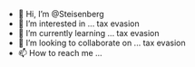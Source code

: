 - 👋 Hi, I’m @Steisenberg
- 👀 I’m interested in ... tax evasion 
- 🌱 I’m currently learning ... tax evasion 
- 💞️ I’m looking to collaborate on ... tax evasion 
- 📫 How to reach me ...

<!---
Steisenberg/Steisenberg is a ✨ special ✨ repository because its `README.md` (this file) appears on your GitHub profile.
You can click the Preview link to take a look at your changes.
--->
